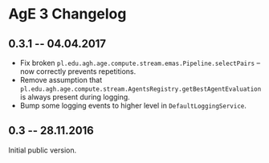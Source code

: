 # AgE 3 Changelog

## 0.3.1 -- 04.04.2017

- Fix broken `pl.edu.agh.age.compute.stream.emas.Pipeline.selectPairs` – now correctly prevents repetitions.
- Remove assumption that `pl.edu.agh.age.compute.stream.AgentsRegistry.getBestAgentEvaluation` is always present
  during logging.
- Bump some logging events to higher level in `DefaultLoggingService`.

## 0.3 -- 28.11.2016

Initial public version.
